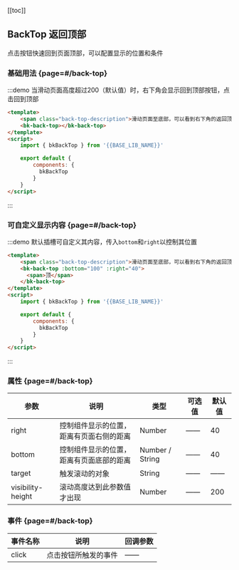 <script>
    import { bkBackTop } from '@'

    export default {
        components: {
            bkBackTop
        }
    }
</script>
<style lang="postcss">
    .back-top-description {
        font-size: 14px;
    }
</style>

[[toc]]

## BackTop 返回顶部

点击按钮快速回到页面顶部，可以配置显示的位置和条件

### 基础用法 {page=#/back-top}

:::demo 当滑动页面高度超过200（默认值）时，右下角会显示回到顶部按钮，点击回到顶部
```html
<template>
    <span class="back-top-description">滑动页面至底部，可以看到右下角的返回顶部按钮</span>
    <bk-back-top></bk-back-top>
</template>
<script>
    import { bkBackTop } from '{{BASE_LIB_NAME}}'

    export default {
        components: {
          bkBackTop
        }
    }
</script>
```
:::

### 可自定义显示内容 {page=#/back-top}

:::demo 默认插槽可自定义其内容，传入`bottom`和`right`以控制其位置
```html
<template>
    <span class="back-top-description">滑动页面至底部，可以看到右下角的返回顶部按钮</span>
    <bk-back-top :bottom="100" :right="40">
      <span>顶</span>
    </bk-back-top>
</template>
<script>
    import { bkBackTop } from '{{BASE_LIB_NAME}}'

    export default {
        components: {
          bkBackTop
        }
    }
</script>
```
:::


### 属性 {page=#/back-top}
| 参数 | 说明 | 类型 | 可选值 | 默认值 |
|------|------|------|------|------|
| right | 控制组件显示的位置，距离有页面右侧的距离 | Number | —— | 40 |
| bottom | 控制组件显示的位置，距离有页面底部的距离 | Number / String | —— | 40 |
| target | 	触发滚动的对象 | String | —— | —— |
| visibility-height | 滚动高度达到此参数值才出现 | Number | —— | 200 |

### 事件 {page=#/back-top}
| 事件名称 | 说明 | 回调参数 |
|------|------|------|
| click | 点击按钮所触发的事件 | —— |
